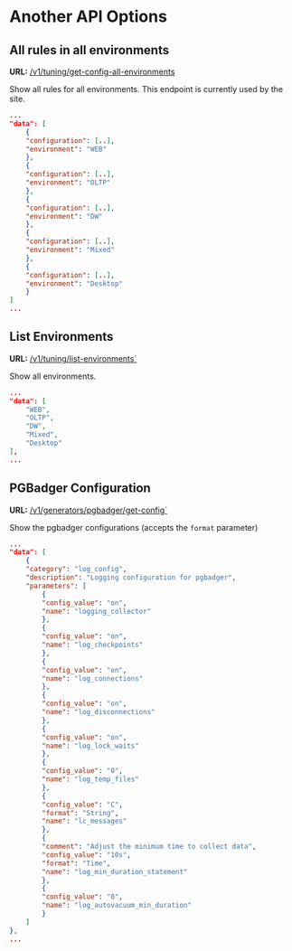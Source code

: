 # Another API Options

## All rules in all environments

**URL:** [/v1/tuning/get-config-all-environments](https://api.pgconfig.org/v1/tuning/get-config-all-environments)

Show all rules for all environments. This endpoint is currently used by the site.

```json
...
"data": [
    {
    "configuration": [..],
    "environment": "WEB"
    },
    {
    "configuration": [..],
    "environment": "OLTP"
    },
    {
    "configuration": [..],
    "environment": "DW"
    },
    {
    "configuration": [..],
    "environment": "Mixed"
    },
    {
    "configuration": [..],
    "environment": "Desktop"
    }
]
...
```

## List Environments

**URL:** [/v1/tuning/list-environments`](https://api.pgconfig.org/v1/tuning/list-environments)

Show all environments.

```json
...
"data": [
    "WEB",
    "OLTP",
    "DW",
    "Mixed",
    "Desktop"
],
...
```

## PGBadger Configuration

**URL:** [/v1/generators/pgbadger/get-config`](https://api.pgconfig.org/v1/generators/pgbadger/get-config)

Show the pgbadger configurations (accepts the <code>format</code> parameter)


```json
...
"data": [
    {
    "category": "log_config",
    "description": "Logging configuration for pgbadger",
    "parameters": [
        {
        "config_value": "on",
        "name": "logging_collector"
        },
        {
        "config_value": "on",
        "name": "log_checkpoints"
        },
        {
        "config_value": "on",
        "name": "log_connections"
        },
        {
        "config_value": "on",
        "name": "log_disconnections"
        },
        {
        "config_value": "on",
        "name": "log_lock_waits"
        },
        {
        "config_value": "0",
        "name": "log_temp_files"
        },
        {
        "config_value": "C",
        "format": "String",
        "name": "lc_messages"
        },
        {
        "comment": "Adjust the minimum time to collect data",
        "config_value": "10s",
        "format": "Time",
        "name": "log_min_duration_statement"
        },
        {
        "config_value": "0",
        "name": "log_autovacuum_min_duration"
        }
    ]
},
...
```